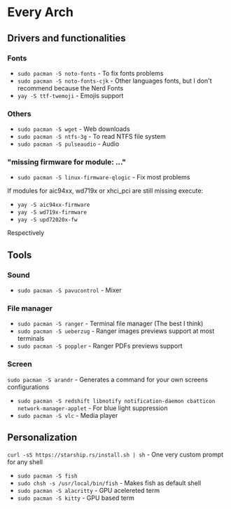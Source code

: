 # Every Arch

## Drivers and functionalities
### Fonts
- `sudo pacman -S noto-fonts` - To fix fonts problems
- `sudo pacman -S noto-fonts-cjk` - Other languages fonts, but I don't recommend because the Nerd Fonts
- `yay -S ttf-twemoji` - Emojis support

### Others
- `sudo pacman -S wget` - Web downloads
- `sudo pacman -S ntfs-3g` - To read NTFS file system
- `sudo pacman -S pulseaudio` - Audio

### "missing firmware for module: ..."
- `sudo pacman -S linux-firmware-qlogic` - Fix most problems

If modules for aic94xx, wd719x or xhci_pci are still missing execute:
- `yay -S aic94xx-firmware`
- `yay -S wd719x-firmware`
- `yay -S upd72020x-fw`

Respectively

## Tools
### Sound
- `sudo pacman -S pavucontrol` - Mixer
### File manager
- `sudo pacman -S ranger` - Terminal file manager (The best I think)
- `sudo pacman -S ueberzug` - Ranger images previews support at most terminals
- `sudo pacman -S poppler` - Ranger PDFs previews support
### Screen
`sudo pacman -S arandr` - Generates a command for your own screens configurations
- `sudo pacman -S redshift libnotify notification-daemon cbatticon network-manager-applet` - For blue light suppression
- `sudo pacman -S vlc` - Media player

## Personalization
`curl -sS https://starship.rs/install.sh | sh` - One very custom prompt for any shell
- `sudo pacman -S fish`
- `sudo chsh -s /usr/local/bin/fish` - Makes fish as default shell
- `sudo pacman -S alacritty` - GPU acelereted term
- `sudo pacman -S kitty` - GPU based term

